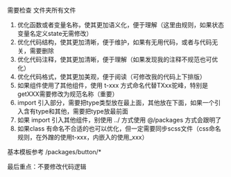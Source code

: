 <!-- 优化规则 -->

需要检查 文件夹所有文件

1. 优化函数或者变量名称，使其更加语义化，便于理解（这里由规则，如果状态变量名定义state无需修改）
2. 优化代码结构，使其更加清晰，便于维护，如果有无用代码，或者与代码无关，需要删除
3. 优化代码注释，使其更加清晰，便于理解（如果发现我的注释不规范也可优化）
4. 优化代码格式，使其更加美观，便于阅读（可修改我的代码上下排版）
5. 如果组件使用了其他组件，使用 t-xxx 方式命名代替TXxx驼峰，特别是getXXX需要修改为规范名称（重要）
6. import 引入部分，需要把type类型放在最上面，其他放在下面，如果一个引入含有type和其他，需要把type放最前面
7. 如果 import 引入其他组件，别使用 ../ 方式使用 @/packages 方式会跟明了
8. 如果class 有命名不合适的也可以优化，但一定需要同步scss文件（css命名规则，在外蹭的使用t-xxx，内嵌入的使用\_xxx）

基本模板参考 /packages/button/*

最后重点：不要修改代码逻辑
